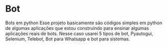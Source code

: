 # Bot
Bots em python
Esse projeto basicamente são códigos simples em python de algumas aplicações que estou construindo para ensinar algumas aplicações reais de bots. Nesse caso usarei
5 tipos de bot, Pyautogui, Selenium, Telebot, Bot para Whatsapp e bot para sistemas.
